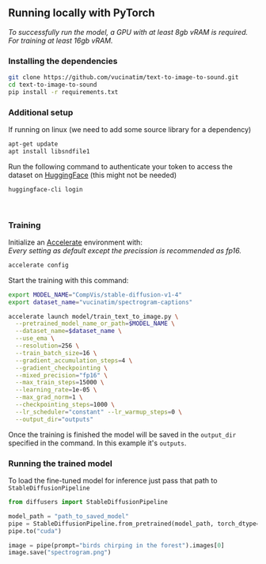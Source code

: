 ## Running locally with PyTorch

_To successfully run the model, a GPU with at least 8gb vRAM is required.
For training at least 16gb vRAM._

### Installing the dependencies

```bash
git clone https://github.com/vucinatim/text-to-image-to-sound.git
cd text-to-image-to-sound
pip install -r requirements.txt
```

### Additional setup

If running on linux (we need to add some source library for a dependency)

```bash
apt-get update
apt install libsndfile1
```

Run the following command to authenticate your token to access the dataset on [HuggingFace](https://huggingface.co/datasets/vucinatim/spectrogram-captions) (this might not be needed)

```bash
huggingface-cli login
```

<br>

### Training

Initialize an [Accelerate](https://github.com/huggingface/accelerate/) environment with: <br>
_Every setting as default except the precission is recommended as fp16._

```bash
accelerate config
```

Start the training with this command:

```bash
export MODEL_NAME="CompVis/stable-diffusion-v1-4"
export dataset_name="vucinatim/spectrogram-captions"

accelerate launch model/train_text_to_image.py \
  --pretrained_model_name_or_path=$MODEL_NAME \
  --dataset_name=$dataset_name \
  --use_ema \
  --resolution=256 \
  --train_batch_size=16 \
  --gradient_accumulation_steps=4 \
  --gradient_checkpointing \
  --mixed_precision="fp16" \
  --max_train_steps=15000 \
  --learning_rate=1e-05 \
  --max_grad_norm=1 \
  --checkpointing_steps=1000 \
  --lr_scheduler="constant" --lr_warmup_steps=0 \
  --output_dir="outputs"
```

Once the training is finished the model will be saved in the `output_dir` specified in the command. In this example it's `outputs`. 

### Running the trained model

To load the fine-tuned model for inference just pass that path to `StableDiffusionPipeline`

```python
from diffusers import StableDiffusionPipeline

model_path = "path_to_saved_model"
pipe = StableDiffusionPipeline.from_pretrained(model_path, torch_dtype=torch.float16)
pipe.to("cuda")

image = pipe(prompt="birds chirping in the forest").images[0]
image.save("spectrogram.png")
```
